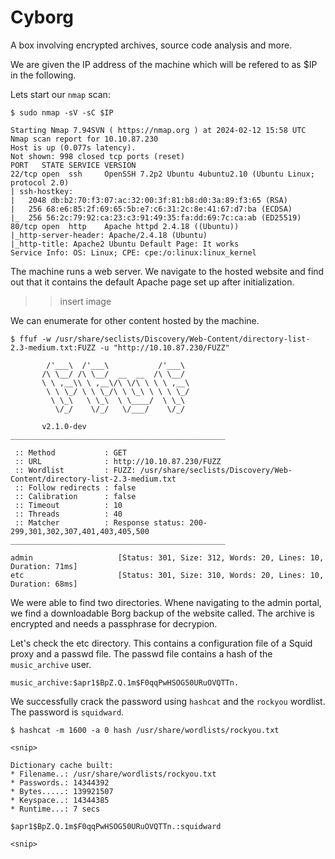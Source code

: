 # Cyborg
A box involving encrypted archives, source code analysis and more.

We are given the IP address of the machine which will be refered to as $IP in the following.

Lets start our `nmap` scan:
```
$ sudo nmap -sV -sC $IP
                         
Starting Nmap 7.94SVN ( https://nmap.org ) at 2024-02-12 15:58 UTC
Nmap scan report for 10.10.87.230
Host is up (0.077s latency).
Not shown: 998 closed tcp ports (reset)
PORT   STATE SERVICE VERSION
22/tcp open  ssh     OpenSSH 7.2p2 Ubuntu 4ubuntu2.10 (Ubuntu Linux; protocol 2.0)
| ssh-hostkey: 
|   2048 db:b2:70:f3:07:ac:32:00:3f:81:b8:d0:3a:89:f3:65 (RSA)
|   256 68:e6:85:2f:69:65:5b:e7:c6:31:2c:8e:41:67:d7:ba (ECDSA)
|_  256 56:2c:79:92:ca:23:c3:91:49:35:fa:dd:69:7c:ca:ab (ED25519)
80/tcp open  http    Apache httpd 2.4.18 ((Ubuntu))
|_http-server-header: Apache/2.4.18 (Ubuntu)
|_http-title: Apache2 Ubuntu Default Page: It works
Service Info: OS: Linux; CPE: cpe:/o:linux:linux_kernel
```

The machine runs a web server. We navigate to the hosted website and find out that it contains the default Apache page set up after initialization.
>> insert image

We can enumerate for other content hosted by the machine.
```
$ ffuf -w /usr/share/seclists/Discovery/Web-Content/directory-list-2.3-medium.txt:FUZZ -u "http://10.10.87.230/FUZZ" 

        /'___\  /'___\           /'___\       
       /\ \__/ /\ \__/  __  __  /\ \__/       
       \ \ ,__\\ \ ,__\/\ \/\ \ \ \ ,__\      
        \ \ \_/ \ \ \_/\ \ \_\ \ \ \ \_/      
         \ \_\   \ \_\  \ \____/  \ \_\       
          \/_/    \/_/   \/___/    \/_/       

       v2.1.0-dev
________________________________________________

 :: Method           : GET
 :: URL              : http://10.10.87.230/FUZZ
 :: Wordlist         : FUZZ: /usr/share/seclists/Discovery/Web-Content/directory-list-2.3-medium.txt
 :: Follow redirects : false
 :: Calibration      : false
 :: Timeout          : 10
 :: Threads          : 40
 :: Matcher          : Response status: 200-299,301,302,307,401,403,405,500
________________________________________________

admin                   [Status: 301, Size: 312, Words: 20, Lines: 10, Duration: 71ms]
etc                     [Status: 301, Size: 310, Words: 20, Lines: 10, Duration: 68ms]

```

We were able to find two directories. Whene navigating to the admin portal, we find a downloadable Borg backup of the website called.
The archive is encrypted and needs a passphrase for decrypion.

Let's check the etc directory. This contains a configuration file of a Squid proxy and a passwd file.
The passwd file contains a hash of the `music_archive` user.
```
music_archive:$apr1$BpZ.Q.1m$F0qqPwHSOG50URuOVQTTn.
```

We successfully crack the password using `hashcat` and the `rockyou` wordlist. The password is `squidward`.

```
$ hashcat -m 1600 -a 0 hash /usr/share/wordlists/rockyou.txt 

<snip>

Dictionary cache built:
* Filename..: /usr/share/wordlists/rockyou.txt
* Passwords.: 14344392
* Bytes.....: 139921507
* Keyspace..: 14344385
* Runtime...: 7 secs

$apr1$BpZ.Q.1m$F0qqPwHSOG50URuOVQTTn.:squidward

<snip>

```


